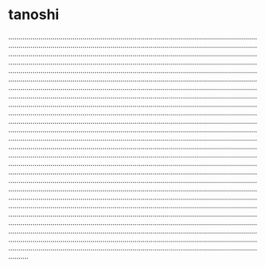 # tanoshi
..................................................................................................................................................................................................................................................................................................................................................................................................................................................................................................................................................................................................................................................................................................................................................................................................................................................................................................................................................................................................................................................................................................................................................................................................................................................................................................................................................................................................................................................................................................................................................................................................................................................................................................................................................................................................................................................................................................................................................................................................................................................................................................................................................................................................................................................................................................................................................................................................................................................................................................................................................................................................................................................................................................................................................................................................................................................................................................................................................................................................................................................................................................................................................................................................................................................................................................................................................................